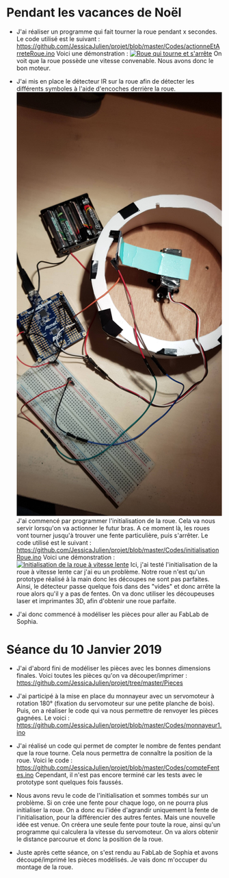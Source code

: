 # Pendant les vacances de Noël

* J'ai réaliser un programme qui fait tourner la roue pendant x secondes. Le code utilisé est le suivant :
https://github.com/JessicaJulien/projet/blob/master/Codes/actionneEtArreteRoue.ino
Voici une démonstration :
<a href="https://www.youtube.com/watch?v=P78dixj0G8c&feature=youtu.be"><img src="https://i9.ytimg.com/vi_webp/P78dixj0G8c/hqdefault.webp?sqp=CITf3eEF&rs=AOn4CLCLHE27qrml0_1gy-CMptJZxHhBCg" alt="Roue qui tourne et s'arrête" /></a>
On voit que la roue possède une vitesse convenable. Nous avons donc le bon moteur.
* J'ai mis en place le détecteur IR sur la roue afin de détecter les différents symboles à l'aide d'encoches derrière la roue. 
![alt text](https://github.com/JessicaJulien/projet/blob/master/Documentation/roueAvecDetecteurIR.jpg "roue avec détecteur IR")
J'ai commencé par programmer l'initialisation de la roue. Cela va nous servir lorsqu'on va actionner le futur bras. A ce moment là, les roues vont tourner jusqu'à trouver une fente particulière, puis s'arrêter. Le code utilisé est le suivant :
https://github.com/JessicaJulien/projet/blob/master/Codes/initialisationRoue.ino 
Voici une démonstration : 
<a href="https://www.youtube.com/watch?v=aghbIHAVvek&feature=youtu.be"><img src="https://i9.ytimg.com/vi_webp/aghbIHAVvek/hqdefault.webp?sqp=CITf3eEF&rs=AOn4CLBVnJ4Bq2pxXOr6dprsz5JHd4p_7w" alt="Initialisation de la roue à vitesse lente" /></a>
Ici, j'ai testé l'initialisation de la roue à vitesse lente car j'ai eu un problème. Notre roue n'est qu'un prototype réalisé à la main donc les découpes ne sont pas parfaites. Ainsi, le détecteur passe quelque fois dans des "vides" et donc arrête la roue alors qu'il y a pas de fentes. On va donc utiliser les découpeuses laser et imprimantes 3D, afin d'obtenir une roue parfaite.

* J'ai donc commencé à modéliser les pièces pour aller au FabLab de Sophia.

# Séance du 10 Janvier 2019

* J'ai d'abord fini de modéliser les pièces avec les bonnes dimensions finales. Voici toutes les pièces qu'on va découper/imprimer : 
https://github.com/JessicaJulien/projet/tree/master/Pieces
* J'ai participé à la mise en place du monnayeur avec un servomoteur à rotation 180° (fixation du servomoteur sur une petite planche de bois). Puis, on a réaliser le code qui va nous permettre de renvoyer les pièces gagnées. Le voici :
https://github.com/JessicaJulien/projet/blob/master/Codes/monnayeur1.ino
* J'ai réalisé un code qui permet de compter le nombre de fentes pendant que la roue tourne. Cela nous permettra de connaître la position de la roue. Voici le code :
https://github.com/JessicaJulien/projet/blob/master/Codes/compteFentes.ino 
Cependant, il n'est pas encore terminé car les tests avec le prototype sont quelques fois faussés.
* Nous avons revu le code de l'initialisation et sommes tombés sur un problème. Si on crée une fente pour chaque logo, on ne pourra plus initialiser la roue. On a donc eu l'idée d'agrandir uniquement la fente de l'initialisation, pour la différencier des autres fentes. Mais une nouvelle idée est venue. On créera une seule fente pour toute la roue, ainsi qu'un programme qui calculera la vitesse du servomoteur. On va alors obtenir le distance parcourue et donc la position de la roue.

* Juste après cette séance, on s'est rendu au FabLab de Sophia et avons découpé/imprimé les pièces modélisés. Je vais donc m'occuper du montage de la roue.
